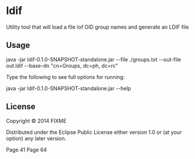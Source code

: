 # ldif

Utility tool that will load a file iof OID group names and generate an LDIF file

## Usage

java -jar ldif-0.1.0-SNAPSHOT-standalone.jar --file ./groups.txt --out-file out.ldif --base-dn "cn=Groups, dc=ph, dc=rc"

Type the following to see full options for running:

java -jar ldif-0.1.0-SNAPSHOT-standalone.jar --help

## License

Copyright © 2014 FIXME

Distributed under the Eclipse Public License either version 1.0 or (at
your option) any later version.



Page 41
Page 64
